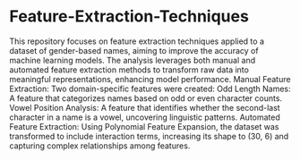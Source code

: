 # Feature-Extraction-Techniques
 This repository focuses on feature extraction techniques applied to a dataset of gender-based names, aiming to improve the accuracy of machine learning models. The analysis leverages both manual and automated feature extraction methods to transform raw data into meaningful representations, enhancing model performance.  Manual Feature Extraction: Two domain-specific features were created:  Odd Length Names: A feature that categorizes names based on odd or even character counts. Vowel Position Analysis: A feature that identifies whether the second-last character in a name is a vowel, uncovering linguistic patterns. Automated Feature Extraction: Using Polynomial Feature Expansion, the dataset was transformed to include interaction terms, increasing its shape to (30, 6) and capturing complex relationships among features.
